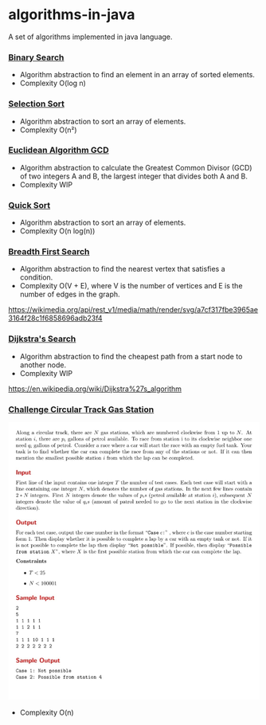 # algorithms-in-java

A set of algorithms implemented in java language.

### [Binary Search](./src/main/java/br/com/torquato/algorithms/BinarySearch.java)

* Algorithm abstraction to find an element in an array of sorted elements.
* Complexity O(log n)

### [Selection Sort](./src/main/java/br/com/torquato/algorithms/SelectionSort.java)

* Algorithm abstraction to sort an array of elements.
* Complexity O(n²)

### [Euclidean Algorithm GCD](./src/main/java/br/com/torquato/algorithms/EuclideanGCD.java)

* Algorithm abstraction to calculate the Greatest Common Divisor (GCD) of two integers A and B, the largest integer that
  divides both A and B.
* Complexity WIP

### [Quick Sort](./src/main/java/br/com/torquato/algorithms/QuickSort.java)

* Algorithm abstraction to sort an array of elements.
* Complexity O(n log(n))

### [Breadth First Search](./src/main/java/br/com/torquato/algorithms/BreadthFirstSearch.java)

* Algorithm abstraction to find the nearest vertex that satisfies a condition.
* Complexity O(V + E), where V is the number of vertices and E is the number of edges in the graph.

https://wikimedia.org/api/rest_v1/media/math/render/svg/a7cf317fbe3965ae3164f28c1f6858696adb23f4

### [Dijkstra's Search](./src/main/java/br/com/torquato/algorithms/DijkstrasSearch.java)

* Algorithm abstraction to find the cheapest path from a start node to another node.
* Complexity WIP

https://en.wikipedia.org/wiki/Dijkstra%27s_algorithm


### [Challenge Circular Track Gas Station](./src/main/java/br/com/torquato/algorithms/challenges/CircularTrackGasStations.java)

![Challenge Circular Track Gas Station](./src/main/resources/CircularTrackGasStations.jpeg)

* Complexity O(n)